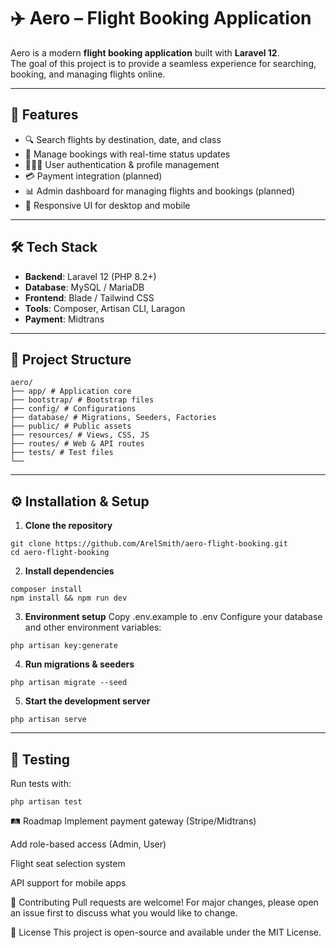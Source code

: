 # ✈️ Aero – Flight Booking Application

Aero is a modern **flight booking application** built with **Laravel 12**.  
The goal of this project is to provide a seamless experience for searching, booking, and managing flights online.

---

## 🚀 Features

- 🔍 Search flights by destination, date, and class  
- 📅 Manage bookings with real-time status updates  
- 🧑‍🤝‍🧑 User authentication & profile management  
- 💳 Payment integration (planned)  
- 📊 Admin dashboard for managing flights and bookings (planned)  
- 📱 Responsive UI for desktop and mobile  

---

## 🛠️ Tech Stack

- **Backend**: Laravel 12 (PHP 8.2+)  
- **Database**: MySQL / MariaDB  
- **Frontend**: Blade / Tailwind CSS
- **Tools**: Composer, Artisan CLI, Laragon
- **Payment**: Midtrans

---

## 📂 Project Structure

```
aero/
├── app/ # Application core
├── bootstrap/ # Bootstrap files
├── config/ # Configurations
├── database/ # Migrations, Seeders, Factories
├── public/ # Public assets
├── resources/ # Views, CSS, JS
├── routes/ # Web & API routes
├── tests/ # Test files
└──
```

---

## ⚙️ Installation & Setup

1. **Clone the repository**
```
git clone https://github.com/ArelSmith/aero-flight-booking.git
cd aero-flight-booking
```
2. **Install dependencies**

```
composer install
npm install && npm run dev
```
3. **Environment setup**
Copy .env.example to .env
Configure your database and other environment variables:
```
php artisan key:generate
```
4. **Run migrations & seeders**
```
php artisan migrate --seed
```
5. **Start the development server**
```
php artisan serve
```

---

## 🧪 Testing
Run tests with:
```
php artisan test
```

🛤️ Roadmap
 Implement payment gateway (Stripe/Midtrans)

 Add role-based access (Admin, User)

 Flight seat selection system

 API support for mobile apps

🤝 Contributing
Pull requests are welcome! For major changes, please open an issue first to discuss what you would like to change.

📜 License
This project is open-source and available under the MIT License.
